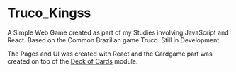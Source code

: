 # Truco_Kingss
A Simple Web Game created as part of my Studies involving JavaScript and React. Based on the Common Brazilian game Truco. Still in Development.

The Pages and UI was created with React and the Cardgame part was created on top of the [Deck of Cards](https://github.com/deck-of-cards/deck-of-cards) module.
